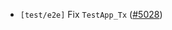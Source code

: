 - `[test/e2e]` Fix `TestApp_Tx`
  ([\#5028](https://github.com/depinnetwork/por-consensus/issues/5028))
